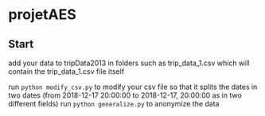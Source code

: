 # projetAES
## Start
add your data to tripData2013 in folders such as trip_data_1.csv which will contain the trip_data_1.csv file itself

run ```python modify_csv.py``` to modify your csv file so that it splits the dates in two dates (from 2018-12-17 20:00:00 to 2018-12-17, 20:00:00 as in two different fields)
run ```python generalize.py``` to anonymize the data